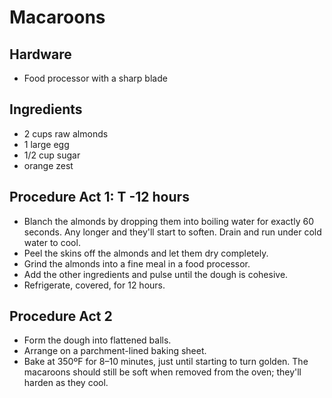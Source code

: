 # Macaroons

## Hardware

- Food processor with a sharp blade

## Ingredients

- 2 cups raw almonds
- 1 large egg
- 1/2 cup sugar
- orange zest

## Procedure Act 1: T -12 hours

- Blanch the almonds by dropping them into boiling water for
  exactly 60 seconds. Any longer and they'll start to
  soften. Drain and run under cold water to cool.
- Peel the skins off the almonds and let them dry
  completely.
- Grind the almonds into a fine meal in a food processor.
- Add the other ingredients and pulse until the dough is
  cohesive.
- Refrigerate, covered, for 12 hours.

## Procedure Act 2

- Form the dough into flattened balls.
- Arrange on a parchment-lined baking sheet.
- Bake at 350ºF for 8–10 minutes, just until starting to
  turn golden. The macaroons should still be soft when
  removed from the oven; they'll harden as they cool.
